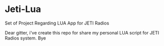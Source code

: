 # Jeti-Lua
Set of Project Regarding LUA App for JETI Radios

Dear gitter, i've create this repo for share my personal LUA script for JETI Radios system.
Bye
